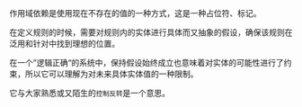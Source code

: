 作用域依赖是使用现在不存在的值的一种方式，这是一种占位符、标记。

在定义规则的时候，需要对规则内的实体进行具体而又抽象的假设，确保该规则在泛用和针对中找到理想的位置。

在一个”逻辑正确“的系统中，保持假设始终成立也意味着对实体的可能性进行了约束，所以它可以理解为对未来具体实体值的一种限制。

它与大家熟悉或又陌生的`控制反转`是一个意思。